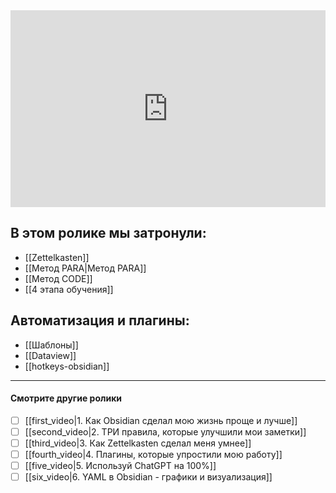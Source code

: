 
<iframe width="100%" height="315" src="https://www.youtube.com/embed/fvOnc2xA2v4"
frameborder="0" allow="accelerometer; autoplay; clipboard-write; encrypted-media; gyroscope; picture-in-picture"
allowfullscreen></iframe>

## **В этом ролике мы затронули**:

- [[Zettelkasten]]
- [[Метод PARA|Метод PARA]]
- [[Метод CODE]]
- [[4 этапа обучения]]

## **Автоматизация и плагины**:

- [[Шаблоны]]
- [[Dataview]]
- [[hotkeys-obsidian]]


---
#### Смотрите другие ролики

- [ ] [[first_video|1. Как Obsidian сделал мою жизнь проще и лучше]]
- [ ] [[second_video|2. ТРИ правила, которые улучшили мои заметки]]
- [ ] [[third_video|3. Как Zettelkasten сделал меня умнее]]
- [ ] [[fourth_video|4. Плагины, которые упростили мою работу]]
- [ ] [[five_video|5. Используй ChatGPT на 100%]]
- [ ] [[six_video|6. YAML в Obsidian - графики и визуализация]]